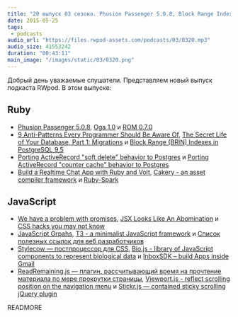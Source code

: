 ```yaml
---
title: "20 выпуск 03 сезона. Phusion Passenger 5.0.8, Block Range Indexes in PostgreSQL, Cakery, T3, Stylecow, Bio.js и прочее"
date: 2015-05-25
tags:
 - podcasts
audio_url: "https://files.rwpod-assets.com/podcasts/03/0320.mp3"
audio_size: 41553242
duration: "00:43:11"
main_image: "/images/static/03/0320.png"
---
```


Добрый день уважаемые слушатели. Представляем новый выпуск подкаста RWpod. В этом выпуске:

## Ruby

 - [Phusion Passenger 5.0.8](https://blog.phusion.nl/2015/05/20/phusion-passenger-5-0-8-new-debian-packages-red-hat-packages-bug-fixes/), [Oga 1.0](http://yorickpeterse.com/articles/oga-1-0-released/) и [ROM 0.7.0](http://rom-rb.org/blog/2015/05/18/rom-0-7-0-released/)
 - [9 Anti-Patterns Every Programmer Should Be Aware Of](http://sahandsaba.com/nine-anti-patterns-every-programmer-should-be-aware-of-with-examples.html), [The Secret Life of Your Database, Part 1: Migrations](http://vaidehijoshi.github.io/blog/2015/05/19/the-secret-life-of-your-database-part-1-migrations/) и [Block Range (BRIN) Indexes in PostgreSQL 9.5](http://pythonsweetness.tumblr.com/post/119568339102/block-range-brin-indexes-in-postgresql-9-5)
 - [Porting ActiveRecord "soft delete" behavior to Postgres](http://shuber.io/porting-activerecord-soft-delete-behavior-to-postgres/) и [Porting ActiveRecord "counter cache" behavior to Postgres](http://shuber.io/porting-activerecord-counter-cache-behavior-to-postgres/)
 - [Build a Realtime Chat App with Ruby and Volt](http://datamelon.io/blog/2015/building-a-chat-app-in-volt.html), [Cakery - an asset compiler framework](https://github.com/sotownsend/cakery) и [Ruby-Spark](http://ondra-m.github.io/ruby-spark/)

## JavaScript

 - [We have a problem with promises](http://pouchdb.com/2015/05/18/we-have-a-problem-with-promises.html), [JSX Looks Like An Abomination](https://medium.com/javascript-scene/jsx-looks-like-an-abomination-1c1ec351a918) и [CSS hacks you may not know](http://vilcins.lv/blog/2015/CSS-hacks-you-may-not-know/)
 - [JavaScript Grpahs](http://www.jsgraphs.com/), [T3 - a minimalist JavaScript framework](http://t3js.org/) и [Список полезных ссылок для веб разработчиков](http://wwwhere.io/)
 - [Stylecow — постпроцессор для CSS](http://stylecow.github.io/), [Bio.js - library of JavaScript components to represent biological data](http://biojs.net/) и [InboxSDK – build Apps inside Gmail](https://www.inboxsdk.com/)
 - [ReadRemaining.js — плагин, рассчитывающий время на прочтение материала по мере прокрутки страницы](http://aerolab.github.io/readremaining.js/), [Viewport.js - reflect scrolling position on the navigation menu](http://asvd.github.io/viewport/) и [Stickr.js — contained sticky scrolling jQuery plugin](http://banago.github.io/Stickr.js/)

READMORE

